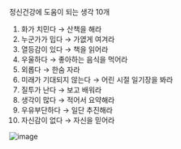 정신건강에 도움이 되는 생각 10개

1. 화가 치민다 → 산책을 해라
2. 누군가가 밉다 → 가엾게 여겨라
3. 열등감이 있다 → 책을 읽어라
4. 우울하다 → 좋아하는 음식을 먹어라
5. 외롭다 → 한숨 자라
6. 미래가 기대되지 않는다 → 어린 시절 일기장을 봐라
7. 질투가 난다 → 보고 배워라
8. 생각이 많다 → 적어서 요약해라
9. 우유부단하다 → 일단 추진해라
10. 자신감이 없다 → 자신을 믿어라

  
![image](https://github.com/user-attachments/assets/eceb5be5-f58b-43be-99e7-930957e69f11)
